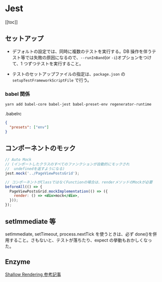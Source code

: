 # Jest

[[toc]]

## セットアップ

- デフォルトの設定では、同時に複数のテストを実行する。DB 操作を伴うテスト等では失敗の原因になるので、`--runInBand`(or `-i`)オプションをつけて、1 つずつテストを実行すること。

- テストのセットアップファイルの指定は、`package.json` の`setupTestFrameworkScriptFile` で行う。

### babel 関係

```bash
yarn add babel-core babel-jest babel-preset-env regenerator-runtime
```

.babelrc

```json
{
  "presets": ["env"]
}
```

## コンポーネントのモック

```jsx
// Auto Mock
// (インポートしたクラスのすべてのファンクションが自動的にモックされ
//  undefinedを返すようになる)
jest.mock('../PageViewPostsGrid');

// コンポーネントがClassではなくFunctionの場合は、renderメソッドのMockが必要
beforeAll(() => {
  PageViewPostsGrid.mockImplementation(() => ({
    render: () => <div>mock</div>,
  }));
});
```

## setImmediate 等

setImmediate, setTimeout, process.nextTick を使うときは、必ず done()を併用すること。さもないと、テストが落ちたり、expect の挙動もおかしくなった。

## Enzyme

[Shallow Rendering 参考記事](https://brewhouse.io/2016/03/18/accelerate-your-react-testing-with-enzyme.html)
